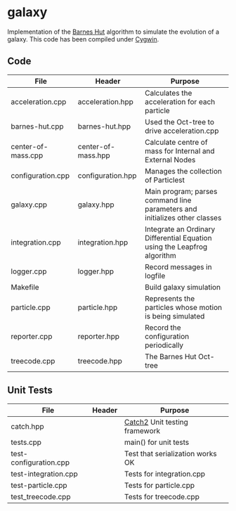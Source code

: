 # galaxy

Implementation of the [Barnes Hut](https://en.wikipedia.org/wiki/Barnes%E2%80%93Hut_simulation) algorithm
to simulate the evolution of a galaxy. This code has been compiled under [Cygwin](https://www.cygwin.com/).

## Code

 File | Header | Purpose 
---------------------|------------------|---------------------------------------------------------------------
acceleration.cpp |  acceleration.hpp |Calculates the acceleration for each particle 
barnes-hut.cpp | barnes-hut.hpp | Used the Oct-tree to drive acceleration.cpp
center-of-mass.cpp | center-of-mass.hpp |Calculate centre of mass for Internal and External Nodes 
configuration.cpp | configuration.hpp| Manages the collection of Particlest 
galaxy.cpp |galaxy.hpp| Main program; parses command line parameters and initializes other classes
integration.cpp | integration.hpp | Integrate an Ordinary Differential Equation using the Leapfrog algorithm
logger.cpp|logger.hpp|Record messages in logfile
Makefile || Build galaxy simulation 
particle.cpp| particle.hpp | Represents the particles whose motion is being simulated
reporter.cpp |  reporter.hpp|Record the configuration periodically 
treecode.cpp |treecode.hpp  | The Barnes Hut Oct-tree

## Unit Tests

File | Header | Purpose 
---------------------|------------------|---------------------------------------------------------------------
catch.hpp || [Catch2]( https://github.com/catchorg/Catch2/tree/v2.x/single_include/catch2) Unit testing framework 
tests.cpp || main() for unit tests 
test-configuration.cpp| | Test that serialization works OK
test-integration.cpp | | Tests for integration.cpp 
test-particle.cpp |  | Tests for particle.cpp 
test_treecode.cpp |  | Tests for treecode.cpp

